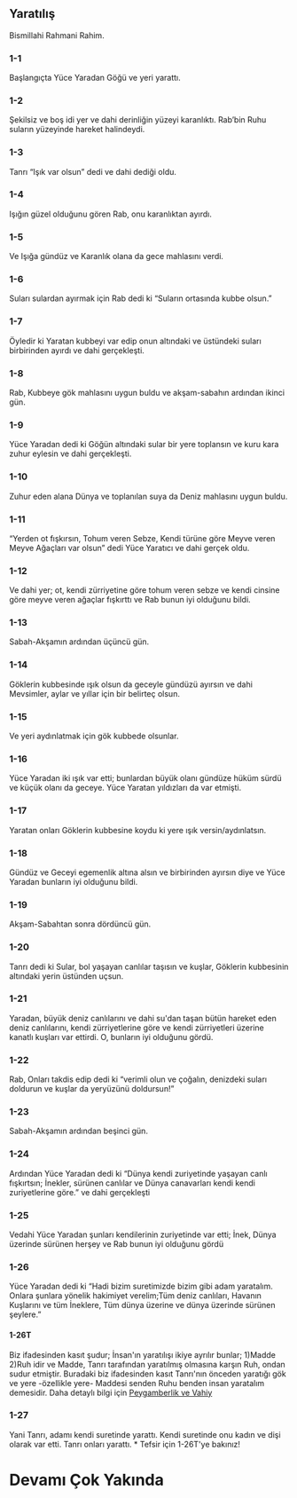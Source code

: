 # 
## Yaratılış

Bismillahi Rahmani Rahim.

### 1-1

Başlangıçta Yüce Yaradan Göğü ve yeri yarattı.

### 1-2

Şekilsiz ve boş idi yer ve dahi derinliğin yüzeyi karanlıktı. Rab’bin Ruhu suların yüzeyinde hareket halindeydi.

### 1-3

Tanrı “Işık var olsun” dedi ve dahi dediği oldu.

### 1-4

Işığın güzel olduğunu gören Rab, onu karanlıktan ayırdı.

### 1-5

Ve Işığa gündüz ve Karanlık olana da gece mahlasını verdi.

### 1-6

Suları sulardan ayırmak için Rab dedi ki “Suların ortasında kubbe olsun.”

### 1-7

Öyledir ki Yaratan kubbeyi var edip onun altındaki ve üstündeki suları birbirinden ayırdı ve dahi gerçekleşti.

### 1-8

Rab, Kubbeye gök mahlasını uygun buldu ve akşam-sabahın ardından ikinci gün.

### 1-9

Yüce Yaradan dedi ki Göğün altındaki sular bir yere toplansın ve kuru kara zuhur eylesin ve dahi gerçekleşti.

### 1-10

Zuhur eden alana Dünya ve toplanılan suya da Deniz mahlasını uygun buldu.

### 1-11

“Yerden ot fışkırsın, Tohum veren Sebze, Kendi türüne göre Meyve veren Meyve Ağaçları var olsun” dedi Yüce Yaratıcı ve dahi gerçek oldu.

### 1-12

Ve dahi yer; ot, kendi zürriyetine göre tohum veren sebze ve kendi cinsine göre meyve veren ağaçlar fışkırttı ve Rab bunun iyi olduğunu bildi.

### 1-13

Sabah-Akşamın ardından üçüncü gün.

### 1-14

Göklerin kubbesinde ışık olsun da geceyle gündüzü ayırsın ve dahi Mevsimler, aylar ve yıllar için bir belirteç olsun.

### 1-15

Ve yeri aydınlatmak için gök kubbede olsunlar.

### 1-16

Yüce Yaradan iki ışık var etti; bunlardan büyük olanı gündüze hüküm sürdü ve küçük olanı da geceye. Yüce Yaratan yıldızları da var etmişti.

### 1-17

Yaratan onları Göklerin kubbesine koydu ki yere ışık versin/aydınlatsın.

### 1-18

Gündüz ve Geceyi egemenlik altına alsın ve birbirinden ayırsın diye ve Yüce Yaradan bunların iyi olduğunu bildi.

### 1-19

Akşam-Sabahtan sonra dördüncü gün.

### 1-20

Tanrı dedi ki Sular, bol yaşayan canlılar taşısın ve kuşlar, Göklerin kubbesinin altındaki yerin üstünden uçsun.

### 1-21

Yaradan, büyük deniz canlılarını ve dahi su'dan taşan bütün hareket eden deniz canlılarını, kendi zürriyetlerine göre ve kendi zürriyetleri üzerine kanatlı kuşları var ettirdi. O, bunların iyi olduğunu gördü.

### 1-22

Rab, Onları takdis edip dedi ki “verimli olun ve çoğalın, denizdeki suları doldurun ve kuşlar da yeryüzünü doldursun!”

### 1-23

Sabah-Akşamın ardından beşinci gün.

### 1-24
Ardından Yüce Yaradan dedi ki “Dünya kendi zuriyetinde yaşayan canlı fışkırtsın; İnekler, sürünen canlılar ve Dünya canavarları kendi kendi zuriyetlerine göre.” ve dahi gerçekleşti

### 1-25
Vedahi Yüce Yaradan şunları kendilerinin zuriyetinde var etti; İnek, Dünya üzerinde sürünen herşey ve Rab bunun iyi olduğunu gördü

### 1-26
Yüce Yaradan dedi ki “Hadi bizim suretimizde bizim gibi adam yaratalım. Onlara şunlara yönelik hakimiyet verelim;Tüm deniz canlıları, Havanın Kuşlarını ve tüm İneklere, Tüm dünya üzerine ve dünya üzerinde sürünen şeylere.”

#### 1-26T
Biz ifadesinden kasıt şudur; İnsan'ın yaratılışı ikiye ayrılır bunlar; 1)Madde 2)Ruh idir ve Madde, Tanrı tarafından yaratılmış olmasına karşın Ruh, ondan sudur etmiştir. Buradaki biz ifadesinden kasıt Tanrı'nın önceden yaratığı gök ve yere -özellikle yere- Maddesi senden Ruhu benden insan yaratalım demesidir. Daha detaylı bilgi için [Peygamberlik ve Vahiy](https://padrosum.github.io/yazılar/nubuvvet-vahiy.html) 

### 1-27
Yani Tanrı, adamı kendi suretinde yarattı. Kendi suretinde onu kadın ve dişi olarak var etti. Tanrı onları yarattı.
*
Tefsir için 1-26T'ye bakınız!


# Devamı Çok Yakında
